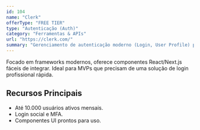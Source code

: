 ```yaml
---
id: 104
name: "Clerk"
offerType: "FREE TIER"
type: "Autenticação (Auth)"
category: "Ferramentas & APIs"
url: "https://clerk.com/"
summary: "Gerenciamento de autenticação moderno (Login, User Profile) para Next.js e React."
---
```


Focado em frameworks modernos, oferece componentes React/Next.js fáceis de integrar. Ideal para MVPs que precisam de uma solução de login profissional rápida.

## Recursos Principais

- Até 10.000 usuários ativos mensais.
- Login social e MFA.
- Componentes UI prontos para uso.
